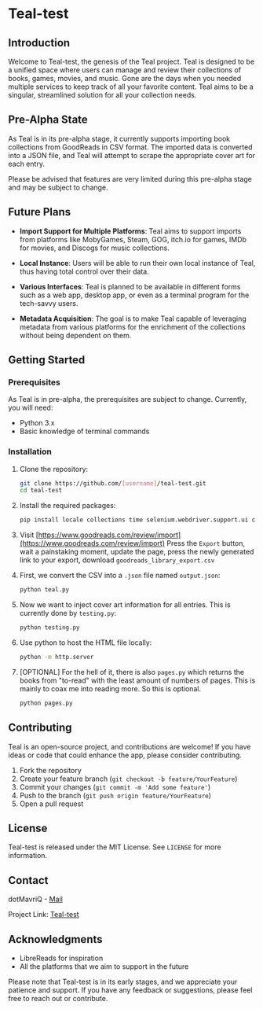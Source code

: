 # Teal-test

## Introduction

Welcome to Teal-test, the genesis of the Teal project. Teal is designed to be a unified space where users can manage and review their collections of books, games, movies, and music. Gone are the days when you needed multiple services to keep track of all your favorite content. Teal aims to be a singular, streamlined solution for all your collection needs.

## Pre-Alpha State

As Teal is in its pre-alpha stage, it currently supports importing book collections from GoodReads in CSV format. The imported data is converted into a JSON file, and Teal will attempt to scrape the appropriate cover art for each entry.

Please be advised that features are very limited during this pre-alpha stage and may be subject to change.

## Future Plans

- **Import Support for Multiple Platforms**: Teal aims to support imports from platforms like MobyGames, Steam, GOG, itch.io for games, IMDb for movies, and Discogs for music collections.

- **Local Instance**: Users will be able to run their own local instance of Teal, thus having total control over their data.

- **Various Interfaces**: Teal is planned to be available in different forms such as a web app, desktop app, or even as a terminal program for the tech-savvy users.

- **Metadata Acquisition**: The goal is to make Teal capable of leveraging metadata from various platforms for the enrichment of the collections without being dependent on them.

## Getting Started

### Prerequisites

As Teal is in pre-alpha, the prerequisites are subject to change. Currently, you will need:

- Python 3.x
- Basic knowledge of terminal commands

### Installation

1. Clone the repository:
   ```sh
   git clone https://github.com/[username]/teal-test.git
   cd teal-test
   ```

2. Install the required packages:
   ```sh
   pip install locale collections time selenium.webdriver.support.ui csv json selenium selenium.webdriver.support os ast selenium.webdriver.common.by bs4
   ```

3. Visit [https://www.goodreads.com/review/import](https://www.goodreads.com/review/import)
   Press the `Export` button, wait a painstaking moment, update the page, press the newly generated link to your export, download `goodreads_library_export.csv`

4. First, we convert the CSV into a `.json` file named `output.json`:
   ```sh
   python teal.py
   ```

5. Now we want to inject cover art information for all entries. This is currently done by `testing.py`:
   ```sh
   python testing.py
   ```

6. Use python to host the HTML file locally:
   ```sh
   python -m http.server
   ```

7. [OPTIONAL] For the hell of it, there is also `pages.py` which returns the books from "to-read" with the least amount of numbers of pages. This is mainly to coax me into reading more. So this is optional.
   ```sh
   python pages.py
   ```

## Contributing

Teal is an open-source project, and contributions are welcome! If you have ideas or code that could enhance the app, please consider contributing.

1. Fork the repository
2. Create your feature branch (`git checkout -b feature/YourFeature`)
3. Commit your changes (`git commit -m 'Add some feature'`)
4. Push to the branch (`git push origin feature/YourFeature`)
5. Open a pull request

## License

Teal-test is released under the MIT License. See `LICENSE` for more information.

## Contact

dotMavriQ - [Mail](dotmavriq@dotmavriq.life) 

Project Link: [Teal-test](https://github.com/dotMavriQ/teal-test/)

## Acknowledgments

- LibreReads for inspiration
- All the platforms that we aim to support in the future

Please note that Teal-test is in its early stages, and we appreciate your patience and support. If you have any feedback or suggestions, please feel free to reach out or contribute.
